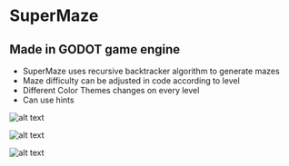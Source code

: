 # SuperMaze
## Made in GODOT game engine

* SuperMaze uses recursive backtracker algorithm to generate mazes
* Maze difficulty can be adjusted in code according to level
* Different Color Themes changes on every level
* Can use hints

![alt text](https://i.imgur.com/Alaem8C.jpg)

![alt text](https://imgur.com/dkNgaCf.jpg)

![alt text](https://imgur.com/cGNG6qG.jpg)
